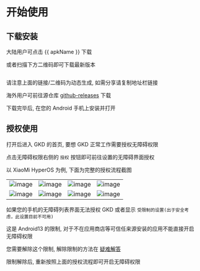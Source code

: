 # 开始使用

<script setup>
import { apkUrl, apkName, apkImgUrl } from '/.vitepress/utils/apk';
</script>

## 下载安装

<ClientOnly>
大陆用户可点击 <a rel="noopener noreferrer" :href="apkUrl">{{ apkName }}</a> 下载
</ClientOnly>

或者扫描下方二维码即可下载最新版本

<ClientOnly>
<img :src="apkImgUrl" data-zoomable alt="" />
</ClientOnly>

请注意上面的链接/二维码为动态生成, 如需分享请复制地址栏链接

海外用户可前往源仓库 [github-releases](https://github.com/gkd-kit/gkd/releases/latest) 下载

下载完毕后, 在您的 Android 手机上安装并打开

## 授权使用

打开后进入 GKD 的首页, 要想 GKD 正常工作需要授权无障碍权限

点击无障碍权限右侧的 `授权` 按钮即可前往设置的无障碍界面授权

以 XiaoMi HyperOS 为例, 下面为完整的授权流程截图

|                                                                                           |                                                                                           |                                                                                           |                                                                                           |
| ----------------------------------------------------------------------------------------- | ----------------------------------------------------------------------------------------- | ----------------------------------------------------------------------------------------- | ----------------------------------------------------------------------------------------- |
| ![image](https://a.gkd.li/png/0001.png) | ![image](https://a.gkd.li/png/0002.png) | ![image](https://a.gkd.li/png/0003.png) | ![image](https://a.gkd.li/png/0004.png) |
| ![image](https://a.gkd.li/png/0005.png) | ![image](https://a.gkd.li/png/0006.png) | ![image](https://a.gkd.li/png/0007.png) | ![image](https://a.gkd.li/png/0008.png) |

如果您的手机的无障碍列表界面无法授权 GKD 或者显示 `受限制的设置(出于安全考虑，此设置目前不可用)`

这是 Android13 的限制, 对于不在应用商店等可信任来源安装的应用不能直接开启无障碍权限

您需要解除这个限制, 解除限制的方法在 [疑难解答](/faq/)

限制解除后, 重新按照上面的授权流程即可开启无障碍权限
